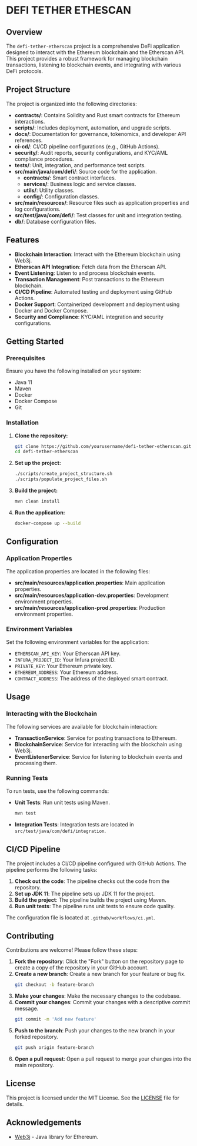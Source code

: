 # DEFI TETHER ETHESCAN

## Overview

The `defi-tether-etherscan` project is a comprehensive DeFi application designed to interact with the Ethereum blockchain and the Etherscan API. This project provides a robust framework for managing blockchain transactions, listening to blockchain events, and integrating with various DeFi protocols.

## Project Structure

The project is organized into the following directories:

- **contracts/**: Contains Solidity and Rust smart contracts for Ethereum interactions.
- **scripts/**: Includes deployment, automation, and upgrade scripts.
- **docs/**: Documentation for governance, tokenomics, and developer API references.
- **ci-cd/**: CI/CD pipeline configurations (e.g., GitHub Actions).
- **security/**: Audit reports, security configurations, and KYC/AML compliance procedures.
- **tests/**: Unit, integration, and performance test scripts.
- **src/main/java/com/defi/**: Source code for the application.
  - **contracts/**: Smart contract interfaces.
  - **services/**: Business logic and service classes.
  - **utils/**: Utility classes.
  - **config/**: Configuration classes.
- **src/main/resources/**: Resource files such as application properties and log configurations.
- **src/test/java/com/defi/**: Test classes for unit and integration testing.
- **db/**: Database configuration files.

## Features

- **Blockchain Interaction**: Interact with the Ethereum blockchain using Web3j.
- **Etherscan API Integration**: Fetch data from the Etherscan API.
- **Event Listening**: Listen to and process blockchain events.
- **Transaction Management**: Post transactions to the Ethereum blockchain.
- **CI/CD Pipeline**: Automated testing and deployment using GitHub Actions.
- **Docker Support**: Containerized development and deployment using Docker and Docker Compose.
- **Security and Compliance**: KYC/AML integration and security configurations.

## Getting Started

### Prerequisites

Ensure you have the following installed on your system:

- Java 11
- Maven
- Docker
- Docker Compose
- Git

### Installation

1. **Clone the repository:**
   ```bash
   git clone https://github.com/yourusername/defi-tether-etherscan.git
   cd defi-tether-etherscan
   ```

2. **Set up the project:**
   ```bash
   ./scripts/create_project_structure.sh
   ./scripts/populate_project_files.sh
   ```

3. **Build the project:**
   ```bash
   mvn clean install
   ```

4. **Run the application:**
   ```bash
   docker-compose up --build
   ```

## Configuration

### Application Properties

The application properties are located in the following files:

- **src/main/resources/application.properties**: Main application properties.
- **src/main/resources/application-dev.properties**: Development environment properties.
- **src/main/resources/application-prod.properties**: Production environment properties.

### Environment Variables

Set the following environment variables for the application:

- `ETHERSCAN_API_KEY`: Your Etherscan API key.
- `INFURA_PROJECT_ID`: Your Infura project ID.
- `PRIVATE_KEY`: Your Ethereum private key.
- `ETHEREUM_ADDRESS`: Your Ethereum address.
- `CONTRACT_ADDRESS`: The address of the deployed smart contract.

## Usage

### Interacting with the Blockchain

The following services are available for blockchain interaction:

- **TransactionService**: Service for posting transactions to Ethereum.
- **BlockchainService**: Service for interacting with the blockchain using Web3j.
- **EventListenerService**: Service for listening to blockchain events and processing them.

### Running Tests

To run tests, use the following commands:

- **Unit Tests**: Run unit tests using Maven.
  ```bash
  mvn test
  ```

- **Integration Tests**: Integration tests are located in `src/test/java/com/defi/integration`.

## CI/CD Pipeline

The project includes a CI/CD pipeline configured with GitHub Actions. The pipeline performs the following tasks:

1. **Check out the code**: The pipeline checks out the code from the repository.
2. **Set up JDK 11**: The pipeline sets up JDK 11 for the project.
3. **Build the project**: The pipeline builds the project using Maven.
4. **Run unit tests**: The pipeline runs unit tests to ensure code quality.

The configuration file is located at `.github/workflows/ci.yml`.

## Contributing

Contributions are welcome! Please follow these steps:

1. **Fork the repository**: Click the "Fork" button on the repository page to create a copy of the repository in your GitHub account.
2. **Create a new branch**: Create a new branch for your feature or bug fix.
   ```bash
   git checkout -b feature-branch
   ```
3. **Make your changes**: Make the necessary changes to the codebase.
4. **Commit your changes**: Commit your changes with a descriptive commit message.
   ```bash
   git commit -m 'Add new feature'
   ```
5. **Push to the branch**: Push your changes to the new branch in your forked repository.
   ```bash
   git push origin feature-branch
   ```
6. **Open a pull request**: Open a pull request to merge your changes into the main repository.

## License

This project is licensed under the MIT License. See the [LICENSE](LICENSE) file for details.

## Acknowledgements

- [Web3j](https://github.com/web3j/web3j) - Java library for Ethereum.